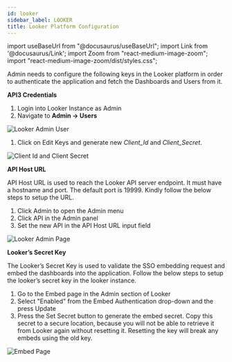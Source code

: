 ```yaml
---
id: looker 
sidebar_label: LOOKER
title: Looker Platform Configuration
---
```


import useBaseUrl from "@docusaurus/useBaseUrl";
import Link from '@docusaurus/Link';
import Zoom from "react-medium-image-zoom";
import "react-medium-image-zoom/dist/styles.css";

Admin needs to configure the following keys in the Looker platform in order to authenticate the application and fetch the Dashboards and Users from it.

**API3 Credentials**

1. Login into Looker Instance as Admin
1. Navigate to **Admin -> Users**

  <div style={{textAlign: 'center'}}>
    <Zoom>
       <img alt="Looker Admin User" src={useBaseUrl('/doc-images/looker/looker-admin-user.png')}/>
    </Zoom>
  </div>

1. Click on Edit Keys and generate new *Client_Id* and *Client_Secret*.

  <div style={{textAlign: 'center'}}>
    <Zoom>
       <img alt="Client Id and Client Secret" src={useBaseUrl('/doc-images/looker/client-id-secret.png')}/>
    </Zoom>
  </div>

**API Host URL**

API Host URL is used to reach the Looker API server endpoint. It must have a hostname and port. The default port is 19999. Kindly follow the below steps to setup the URL.

1. Click Admin to open the Admin menu
1. Click API in the Admin panel
1. Set the new API in the API Host URL input field

  <div style={{textAlign: 'center'}}>
    <Zoom>
       <img alt="Looker Admin Page" src={useBaseUrl('/doc-images/looker/admin-page.png')}/>
    </Zoom>
  </div>

**Looker’s Secret Key**

The Looker’s Secret Key is used to validate the SSO embedding request and embed the dashboards into the application. Follow the below steps to setup the looker’s secret key in the looker instance.

1. Go to the Embed page in the Admin section of Looker
1. Select "Enabled" from the Embed Authentication drop-down and the press Update
1. Press the Set Secret button to generate the embed secret. Copy this secret to a secure location, because you will not be able to retrieve it from Looker again without resetting it. Resetting the key will break any embeds using the old key.

<div style={{textAlign: 'center'}}>
  <Zoom>
<img alt="Embed Page" src={useBaseUrl('/doc-images/looker/embed-page.png')}/>
  </Zoom>
</div>
